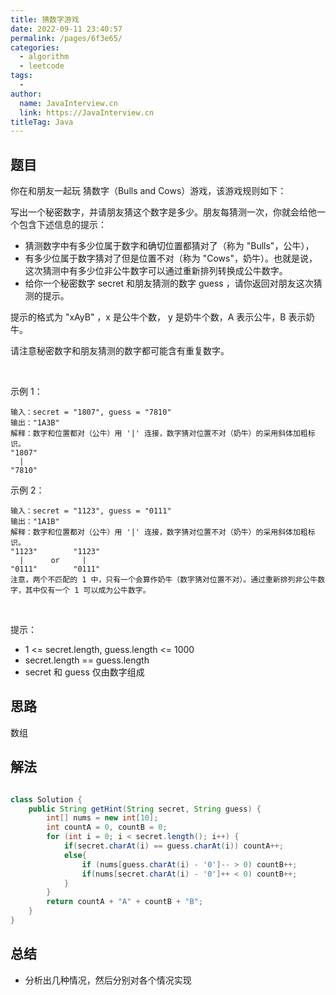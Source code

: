 ```yaml
---
title: 猜数字游戏
date: 2022-09-11 23:40:57
permalink: /pages/6f3e65/
categories:
  - algorithm
  - leetcode
tags:
  - 
author: 
  name: JavaInterview.cn
  link: https://JavaInterview.cn
titleTag: Java
---
```




## 题目

你在和朋友一起玩 猜数字（Bulls and Cows）游戏，该游戏规则如下：

写出一个秘密数字，并请朋友猜这个数字是多少。朋友每猜测一次，你就会给他一个包含下述信息的提示：

- 猜测数字中有多少位属于数字和确切位置都猜对了（称为 "Bulls"，公牛），
- 有多少位属于数字猜对了但是位置不对（称为 "Cows"，奶牛）。也就是说，这次猜测中有多少位非公牛数字可以通过重新排列转换成公牛数字。
- 给你一个秘密数字 secret 和朋友猜测的数字 guess ，请你返回对朋友这次猜测的提示。

提示的格式为 "xAyB" ，x 是公牛个数， y 是奶牛个数，A 表示公牛，B 表示奶牛。

请注意秘密数字和朋友猜测的数字都可能含有重复数字。

 

示例 1：

    输入：secret = "1807", guess = "7810"
    输出："1A3B"
    解释：数字和位置都对（公牛）用 '|' 连接，数字猜对位置不对（奶牛）的采用斜体加粗标识。
    "1807"
      |
    "7810"
示例 2：

    输入：secret = "1123", guess = "0111"
    输出："1A1B"
    解释：数字和位置都对（公牛）用 '|' 连接，数字猜对位置不对（奶牛）的采用斜体加粗标识。
    "1123"        "1123"
      |      or     |
    "0111"        "0111"
    注意，两个不匹配的 1 中，只有一个会算作奶牛（数字猜对位置不对）。通过重新排列非公牛数字，其中仅有一个 1 可以成为公牛数字。
 

提示：

- 1 <= secret.length, guess.length <= 1000
- secret.length == guess.length
- secret 和 guess 仅由数字组成


## 思路

数组

## 解法
```java

class Solution {
    public String getHint(String secret, String guess) {
        int[] nums = new int[10];
        int countA = 0, countB = 0;
        for (int i = 0; i < secret.length(); i++) {
            if(secret.charAt(i) == guess.charAt(i)) countA++;
            else{
                if (nums[guess.charAt(i) - '0']-- > 0) countB++;
                if(nums[secret.charAt(i) - '0']++ < 0) countB++;
            }
        }
        return countA + "A" + countB + "B";
    }
}
```

## 总结

- 分析出几种情况，然后分别对各个情况实现 
